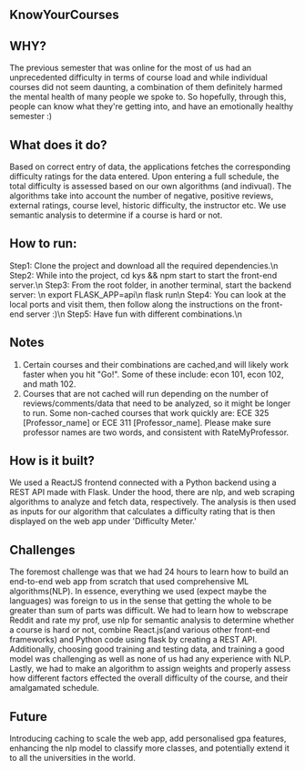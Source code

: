 ## KnowYourCourses

## WHY?
The previous semester that was online for the most of us had an unprecedented difficulty in terms of course load and while individual courses did not seem daunting, a combination of them definitely harmed the mental health of many people we spoke to. So hopefully, through this, people can know what they're getting into, and have an emotionally healthy semester :)

## What does it do?
Based on correct entry of data, the applications fetches the corresponding difficulty ratings for the data entered. Upon entering a full schedule, the total difficulty is assessed based on our own algorithms (and indivual). The algorithms take into account the number of negative, positive reviews, external ratings, course level, historic difficulty, the instructor etc. We use semantic analysis to determine if a course is hard or not.

## How to run:

Step1: Clone the project and download all the required dependencies.\n
Step2: While into the project, cd kys && npm start to start the front-end server.\n
Step3: From the root folder, in another terminal, start the backend server: \n
        export FLASK_APP=api\n
        flask run\n
Step4: You can look at the local ports and visit them, then follow along the instructions on the front-end server :)\n
Step5: Have fun with different combinations.\n

## Notes

1. Certain courses and their combinations are cached,and will likely work faster when you hit "Go!". Some of these include: econ 101, econ 102, and math 102.
2. Courses that are not cached will run depending on the number of reviews/comments/data that need to be analyzed, so it might be longer to run. Some non-cached courses that work quickly are: ECE 325 [Professor_name] or ECE 311 [Professor_name]. Please make sure professor names are two words, and consistent with RateMyProfessor.

## How is it built?
We used a ReactJS frontend connected with a Python backend using a REST API made with Flask. Under the hood, there are nlp, and web scraping algorithms to analyze and fetch data, respectively. The analysis is then used as inputs for our algorithm that calculates a difficulty rating that is then displayed on the web app under 'Difficulty Meter.'

## Challenges
The foremost challenge was that we had 24 hours to learn how to build an end-to-end web app from scratch that used comprehensive ML algorithms(NLP). In essence, everything we used (expect maybe the languages) was foreign to us in the sense that getting the whole to be greater than sum of parts was difficult. We had to learn how to webscrape Reddit and rate my prof, use nlp for semantic analysis to determine whether a course is hard or not, combine React.js(and various other front-end frameworks) and Python code using flask by creating a REST API. Additionally, choosing good training and testing data, and training a good model was challenging as well as none of us had any experience with NLP. Lastly, we had to make an algorithm to assign weights and properly assess how different factors effected the overall difficulty of the course, and their amalgamated schedule.

## Future
Introducing caching to scale the web app, add personalised gpa features, enhancing the nlp model to classify more classes, and potentially extend it to all the universities in the world.


